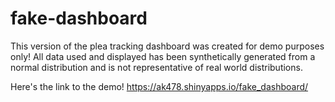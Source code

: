 # fake-dashboard

This version of the plea tracking dashboard was created for demo purposes only! 
All data used and displayed has been synthetically generated from a normal distribution and is not representative of real world distributions. 

Here's the link to the demo!
https://ak478.shinyapps.io/fake_dashboard/
